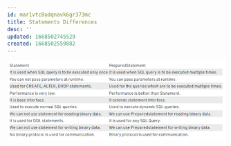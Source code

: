 ```yaml
---
id: mar1vtc8udqnavk6gr373mc
title: Statements Differences
desc: ''
updated: 1668502745529
created: 1668502559882
---
```


![Statements Diff](assets/images/data-relation-db-statements-diff.png)